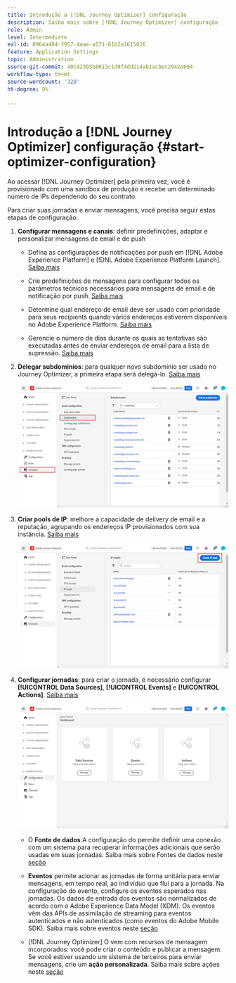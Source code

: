 ```yaml
---
title: Introdução a [!DNL Journey Optimizer] configuração
description: Saiba mais sobre [!DNL Journey Optimizer] configuração
role: Admin
level: Intermediate
exl-id: 0964a484-f957-4aae-a571-61b2a1615026
feature: Application Settings
topic: Administration
source-git-commit: 40c42303b8013c1d9f4dd214ab1acbec2942e094
workflow-type: tm+mt
source-wordcount: '328'
ht-degree: 9%

---
```



# Introdução a [!DNL Journey Optimizer] configuração {#start-optimizer-configuration}

Ao acessar [!DNL Journey Optimizer] pela primeira vez, você é provisionado com uma sandbox de produção e recebe um determinado número de IPs dependendo do seu contrato.

Para criar suas jornadas e enviar mensagens, você precisa seguir estas etapas de configuração:

1. **Configurar mensagens e canais**: definir predefinições, adaptar e personalizar mensagens de email e de push

   * Defina as configurações de notificações por push em [!DNL Adobe Experience Platform] e [!DNL Adobe Experience Platform Launch]. [Saiba mais](../configuration/push-gs.md)

   * Crie predefinições de mensagens para configurar todos os parâmetros técnicos necessários para mensagens de email e de notificação por push. [Saiba mais](message-presets.md)

   * Determine qual endereço de email deve ser usado com prioridade para seus recipients quando vários endereços estiverem disponíveis no Adobe Experience Platform. [Saiba mais](primary-email-addresses.md)

   * Gerencie o número de dias durante os quais as tentativas são executadas antes de enviar endereços de email para a lista de supressão. [Saiba mais](manage-suppression-list.md)

   <!--
    * Understand push notification flow. [Learn more](../configuration/push-gs.md)
    -->

1. **Delegar subdomínios**: para qualquer novo subdomínio ser usado no Journey Optimizer, a primeira etapa será delegá-lo. [Saiba mais](about-subdomain-delegation.md)

   ![](assets/subdomain.png)

1. **Criar pools de IP**: melhore a capacidade de delivery de email e a reputação, agrupando os endereços IP provisionados com sua instância. [Saiba mais](ip-pools.md)

   ![](assets/ip-pool.png)

1. **Configurar jornadas**: para criar o jornada, é necessário configurar **[!UICONTROL Data Sources]**, **[!UICONTROL Events]** e **[!UICONTROL Actions]**. [Saiba mais](about-data-sources-events-actions.md)

   ![](assets/admin-menu.png)

   * O **Fonte de dados** A configuração do permite definir uma conexão com um sistema para recuperar informações adicionais que serão usadas em suas jornadas. Saiba mais sobre Fontes de dados neste [seção](../datasource/about-data-sources.md)

   * **Eventos** permite acionar as jornadas de forma unitária para enviar mensagens, em tempo real, ao indivíduo que flui para a jornada. Na configuração do evento, configure os eventos esperados nas jornadas. Os dados de entrada dos eventos são normalizados de acordo com o Adobe Experience Data Model (XDM). Os eventos vêm das APIs de assimilação de streaming para eventos autenticados e não autenticados (como eventos do Adobe Mobile SDK). Saiba mais sobre eventos neste [seção](../event/about-events.md)

   * [!DNL Journey Optimizer] O vem com recursos de mensagem incorporados: você pode criar o conteúdo e publicar a mensagem. Se você estiver usando um sistema de terceiros para enviar mensagens, crie um **ação personalizada**. Saiba mais sobre ações neste [seção](../action/action.md)
